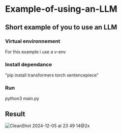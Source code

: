 # Example-of-using-an-LLM

## Short example of you to use an LLM

### Virtual environnement
For this example i use a v-env

### Install dependance
"pip install transformers torch sentencepiece"

### Run
python3 main.py


## Result
![CleanShot 2024-12-05 at 23 49 14@2x](https://github.com/user-attachments/assets/25c94942-9c00-4a4d-8dfa-f97fbaa53858)

